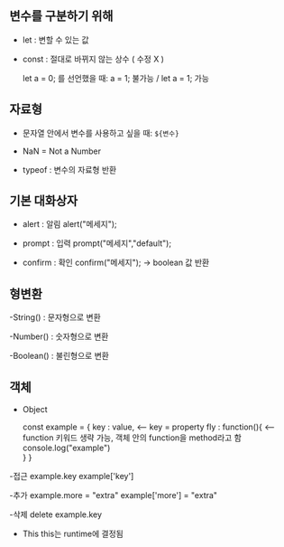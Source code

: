 

## 변수를 구분하기 위해 

- let : 변할 수 있는 값 
- const : 절대로 바뀌지 않는 상수 ( 수정 X )

  let a = 0; 를 선언했을 때:
  a = 1; 불가능 / let a = 1; 가능

## 자료형

- 문자열 안에서 변수를 사용하고 싶을 때: `${변수}`

- NaN = Not a Number

- typeof : 변수의 자료형 반환

## 기본 대화상자

- alert : 알림
  alert("메세지");

- prompt : 입력
  prompt("메세지","default");

- confirm : 확인
  confirm("메세지"); -> boolean 값 반환

## 형변환

-String() : 문자형으로 변환

-Number() : 숫자형으로 변환

-Boolean() : 불린형으로 변환

## 객체

- Object

  const example = {
    key : value,    <-- key = property
    fly : function(){    <-- function 키워드 생략 가능, 객체 안의 function을 method라고 함
      console.log("example")      
    }
  }
 
 -접근
  example.key
  example['key']
    
 -추가
  example.more = "extra"
  example['more'] = "extra"
    
 -삭제
  delete example.key  

- This
  this는 runtime에 결정됨


